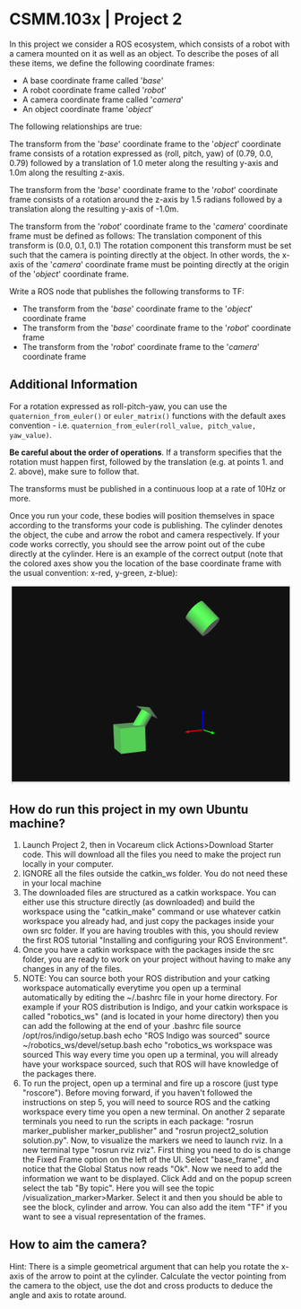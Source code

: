 # CSMM.103x | Project 2

In this project we consider a ROS ecosystem, which consists of a robot with a camera mounted on it as well as an object. To describe the poses of all these items, we define the following coordinate frames:

- A base coordinate frame called '_base_'
- A robot coordinate frame  called '_robot_'
- A camera coordinate frame called '_camera_'
- An object coordinate frame '_object_'

The following relationships are true:

The transform from the '_base_' coordinate frame to the '_object_' coordinate frame consists of a rotation expressed as (roll, pitch, yaw) of (0.79, 0.0, 0.79) followed by a translation of 1.0 meter along the resulting y-axis and 1.0m along the resulting z-axis.

The transform from the '_base_' coordinate frame to the '_robot_' coordinate frame consists of a rotation around the z-axis by 1.5 radians followed by a translation along the resulting y-axis of -1.0m.

The transform from the '_robot_' coordinate frame to the '_camera_' coordinate frame must be defined as follows:
The translation component of this transform is (0.0, 0.1, 0.1)
The rotation component this transform must be set such that the camera is pointing directly at the object. In other words, the x-axis of the '_camera_' coordinate frame must be pointing directly at the origin of the '_object_' coordinate frame.

Write a ROS node that publishes the following transforms to TF:

- The transform from the '_base_' coordinate frame to the '_object_' coordinate frame
- The transform from the '_base_' coordinate frame to the '_robot_' coordinate frame
- The transform from the '_robot_' coordinate frame to the '_camera_' coordinate frame

## Additional Information

For a rotation expressed as roll-pitch-yaw, you can use the `quaternion_from_euler()` or `euler_matrix()` functions with the default axes convention - i.e. `quaternion_from_euler(roll_value, pitch_value, yaw_value)`.

**Be careful about the order of operations**. If a transform specifies that the rotation must happen first, followed by the translation (e.g. at points 1. and 2. above), make sure to follow that.

The transforms must be published in a continuous loop at a rate of 10Hz or more.

Once you run your code, these bodies will position themselves in space according to the transforms your code is publishing. The cylinder denotes the object, the cube and arrow the robot and camera respectively. If your code works correctly, you should see the arrow point out of the cube directly at the cylinder. Here is an example of the correct output (note that the colored axes show you the location of the base coordinate frame with the usual convention: x-red, y-green, z-blue):

![ROS Markers](103x_P2_1.png)

## How do run this project in my own Ubuntu machine?
        
1. Launch Project 2, then in Vocareum click Actions>Download Starter code. This will download all the files you need to make the project run locally in your computer.
2. IGNORE all the files outside the catkin_ws folder. You do not need these in your local machine 
3. The downloaded files are structured as a catkin workspace. You can either use this structure directly (as downloaded) and build the workspace using the "catkin_make" command or use whatever catkin workspace you already had, and just copy the packages inside your own src folder. If you are having troubles with this, you should review the first ROS tutorial "Installing and configuring your ROS Environment".
4. Once you have a catkin workspace with the packages inside the src folder, you are ready to work on your project without having to make any changes in any of the files. 
5. NOTE: You can source both your ROS distribution and your catking workspace automatically everytime you open up a terminal automatically by editing the ~/.bashrc file in your home directory. For example if your ROS distribution is Indigo, and your catkin workspace is called "robotics_ws" (and is located in your home directory) then you can add the following at the end of your .bashrc file
source /opt/ros/indigo/setup.bash
echo "ROS Indigo was sourced"
source ~/robotics_ws/devel/setup.bash
echo "robotics_ws workspace was sourced
This way every time you open up a terminal, you will already have your workspace sourced, such that ROS will have knowledge of the packages there.
6. To run the project, open up a terminal and fire up a roscore (just type "roscore"). Before moving forward, if you haven't followed the instructions on step 5, you will need to source ROS and the catking workspace every time you open a new terminal. On another 2 separate terminals you need to run the scripts in each package: "rosrun marker_publisher marker_publisher" and "rosrun project2_solution solution.py". Now, to visualize the markers we need to launch rviz. In a new terminal type "rosrun rviz rviz". First thing you need to do is change the Fixed Frame option on the left of the UI. Select "base_frame", and notice that the Global Status now reads "Ok". Now we need to add the information we want to be displayed. Click Add and on the popup screen select the tab "By topic". Here you will see the topic /visualization_marker>Marker. Select it and then you should be able to see the block, cylinder and arrow. You can also add the item "TF" if you want to see a visual representation of the frames.

## How to aim the camera?

Hint: There is a simple geometrical argument that can help you rotate the x-axis of the arrow to point at the cylinder. Calculate the vector pointing from the camera to the object, use the dot and cross products to deduce the angle and axis to rotate around.